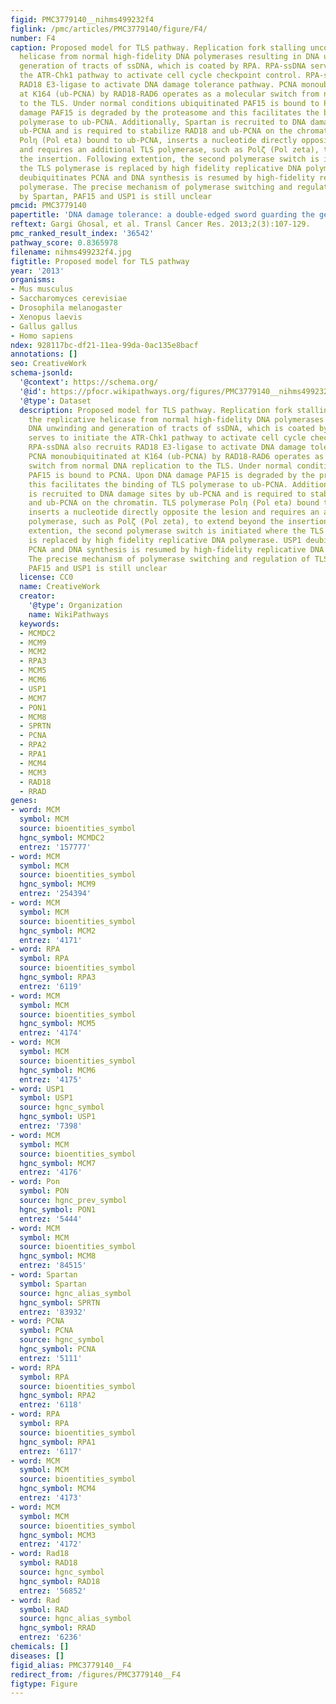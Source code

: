 ```yaml
---
figid: PMC3779140__nihms499232f4
figlink: /pmc/articles/PMC3779140/figure/F4/
number: F4
caption: Proposed model for TLS pathway. Replication fork stalling uncouples the replicative
  helicase from normal high-fidelity DNA polymerases resulting in DNA unwinding and
  generation of tracts of ssDNA, which is coated by RPA. RPA-ssDNA serves to initiate
  the ATR-Chk1 pathway to activate cell cycle checkpoint control. RPA-ssDNA also recruits
  RAD18 E3-ligase to activate DNA damage tolerance pathway. PCNA monoubiquitinated
  at K164 (ub-PCNA) by RAD18-RAD6 operates as a molecular switch from normal DNA replication
  to the TLS. Under normal conditions ubiquitinated PAF15 is bound to PCNA. Upon DNA
  damage PAF15 is degraded by the proteasome and this facilitates the binding of TLS
  polymerase to ub-PCNA. Additionally, Spartan is recruited to DNA damage sites by
  ub-PCNA and is required to stabilize RAD18 and ub-PCNA on the chromatin. TLS polymerase
  Polη (Pol eta) bound to ub-PCNA, inserts a nucleotide directly opposite the lesion
  and requires an additional TLS polymerase, such as Polζ (Pol zeta), to extend beyond
  the insertion. Following extention, the second polymerase switch is initiated where
  the TLS polymerase is replaced by high fidelity replicative DNA polymerase. USP1
  deubiquitinates PCNA and DNA synthesis is resumed by high-fidelity replicative DNA
  polymerase. The precise mechanism of polymerase switching and regulation of TLS
  by Spartan, PAF15 and USP1 is still unclear
pmcid: PMC3779140
papertitle: 'DNA damage tolerance: a double-edged sword guarding the genome.'
reftext: Gargi Ghosal, et al. Transl Cancer Res. 2013;2(3):107-129.
pmc_ranked_result_index: '36542'
pathway_score: 0.8365978
filename: nihms499232f4.jpg
figtitle: Proposed model for TLS pathway
year: '2013'
organisms:
- Mus musculus
- Saccharomyces cerevisiae
- Drosophila melanogaster
- Xenopus laevis
- Gallus gallus
- Homo sapiens
ndex: 928117bc-df21-11ea-99da-0ac135e8bacf
annotations: []
seo: CreativeWork
schema-jsonld:
  '@context': https://schema.org/
  '@id': https://pfocr.wikipathways.org/figures/PMC3779140__nihms499232f4.html
  '@type': Dataset
  description: Proposed model for TLS pathway. Replication fork stalling uncouples
    the replicative helicase from normal high-fidelity DNA polymerases resulting in
    DNA unwinding and generation of tracts of ssDNA, which is coated by RPA. RPA-ssDNA
    serves to initiate the ATR-Chk1 pathway to activate cell cycle checkpoint control.
    RPA-ssDNA also recruits RAD18 E3-ligase to activate DNA damage tolerance pathway.
    PCNA monoubiquitinated at K164 (ub-PCNA) by RAD18-RAD6 operates as a molecular
    switch from normal DNA replication to the TLS. Under normal conditions ubiquitinated
    PAF15 is bound to PCNA. Upon DNA damage PAF15 is degraded by the proteasome and
    this facilitates the binding of TLS polymerase to ub-PCNA. Additionally, Spartan
    is recruited to DNA damage sites by ub-PCNA and is required to stabilize RAD18
    and ub-PCNA on the chromatin. TLS polymerase Polη (Pol eta) bound to ub-PCNA,
    inserts a nucleotide directly opposite the lesion and requires an additional TLS
    polymerase, such as Polζ (Pol zeta), to extend beyond the insertion. Following
    extention, the second polymerase switch is initiated where the TLS polymerase
    is replaced by high fidelity replicative DNA polymerase. USP1 deubiquitinates
    PCNA and DNA synthesis is resumed by high-fidelity replicative DNA polymerase.
    The precise mechanism of polymerase switching and regulation of TLS by Spartan,
    PAF15 and USP1 is still unclear
  license: CC0
  name: CreativeWork
  creator:
    '@type': Organization
    name: WikiPathways
  keywords:
  - MCMDC2
  - MCM9
  - MCM2
  - RPA3
  - MCM5
  - MCM6
  - USP1
  - MCM7
  - PON1
  - MCM8
  - SPRTN
  - PCNA
  - RPA2
  - RPA1
  - MCM4
  - MCM3
  - RAD18
  - RRAD
genes:
- word: MCM
  symbol: MCM
  source: bioentities_symbol
  hgnc_symbol: MCMDC2
  entrez: '157777'
- word: MCM
  symbol: MCM
  source: bioentities_symbol
  hgnc_symbol: MCM9
  entrez: '254394'
- word: MCM
  symbol: MCM
  source: bioentities_symbol
  hgnc_symbol: MCM2
  entrez: '4171'
- word: RPA
  symbol: RPA
  source: bioentities_symbol
  hgnc_symbol: RPA3
  entrez: '6119'
- word: MCM
  symbol: MCM
  source: bioentities_symbol
  hgnc_symbol: MCM5
  entrez: '4174'
- word: MCM
  symbol: MCM
  source: bioentities_symbol
  hgnc_symbol: MCM6
  entrez: '4175'
- word: USP1
  symbol: USP1
  source: hgnc_symbol
  hgnc_symbol: USP1
  entrez: '7398'
- word: MCM
  symbol: MCM
  source: bioentities_symbol
  hgnc_symbol: MCM7
  entrez: '4176'
- word: Pon
  symbol: PON
  source: hgnc_prev_symbol
  hgnc_symbol: PON1
  entrez: '5444'
- word: MCM
  symbol: MCM
  source: bioentities_symbol
  hgnc_symbol: MCM8
  entrez: '84515'
- word: Spartan
  symbol: Spartan
  source: hgnc_alias_symbol
  hgnc_symbol: SPRTN
  entrez: '83932'
- word: PCNA
  symbol: PCNA
  source: hgnc_symbol
  hgnc_symbol: PCNA
  entrez: '5111'
- word: RPA
  symbol: RPA
  source: bioentities_symbol
  hgnc_symbol: RPA2
  entrez: '6118'
- word: RPA
  symbol: RPA
  source: bioentities_symbol
  hgnc_symbol: RPA1
  entrez: '6117'
- word: MCM
  symbol: MCM
  source: bioentities_symbol
  hgnc_symbol: MCM4
  entrez: '4173'
- word: MCM
  symbol: MCM
  source: bioentities_symbol
  hgnc_symbol: MCM3
  entrez: '4172'
- word: Rad18
  symbol: RAD18
  source: hgnc_symbol
  hgnc_symbol: RAD18
  entrez: '56852'
- word: Rad
  symbol: RAD
  source: hgnc_alias_symbol
  hgnc_symbol: RRAD
  entrez: '6236'
chemicals: []
diseases: []
figid_alias: PMC3779140__F4
redirect_from: /figures/PMC3779140__F4
figtype: Figure
---
```

